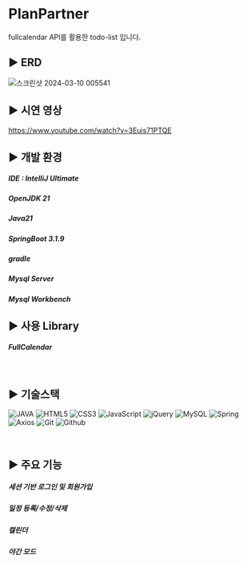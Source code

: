 # PlanPartner
fullcalendar API를 활용한 todo-list 입니다.

## ▶️ ERD
![스크린샷 2024-03-10 005541](https://github.com/98Woonho/todo-list/assets/145889732/2b6791eb-4b8c-4bbb-bcc7-f66c80eaf7c5)

## ▶️ 시연 영상
https://www.youtube.com/watch?v=3Euis71PTQE

## ▶️ 개발 환경
##### IDE : IntelliJ Ultimate
##### OpenJDK 21
##### Java21
##### SpringBoot 3.1.9
##### gradle
##### Mysql Server
##### Mysql Workbench

## ▶️ 사용 Library
##### FullCalendar

<br/>

## ▶️ 기술스택

![JAVA](https://img.shields.io/badge/Java-007396?style=for-the-badge&logo=Java&logoColor=white)
![HTML5](https://img.shields.io/badge/HTML5-E34F26?style=for-the-badge&logo=HTML5&logoColor=white)
![CSS3](https://img.shields.io/badge/css3-%231572B6.svg?style=for-the-badge&logo=css&logoColor=white)
![JavaScript](https://img.shields.io/badge/javascript-%23323330.svg?style=for-the-badge&logo=javascript&logoColor=%23F7DF1E)
![jQuery](https://img.shields.io/badge/jQuery-0769AD?style=for-the-badge&logo=jQuery&logoColor=white)
![MySQL](https://img.shields.io/badge/Mysql-4479A1?style=for-the-badge&logo=Mysql&logoColor=white)
![Spring](https://img.shields.io/badge/Spring-6DB33F?style=for-the-badge&logo=Spring&logoColor=white)
![Axios](https://img.shields.io/badge/Axios-5A29E4?style=for-the-badge&logo=Axios&logoColor=white)
![Git](https://img.shields.io/badge/Git-F05032?style=for-the-badge&logo=git&logoColor=white)
![Github](https://img.shields.io/badge/Github-181717?style=for-the-badge&logo=Github&logoColor=white)

<br/>

## ▶️ 주요 기능
##### 세션 기반 로그인 및 회원가입
##### 일정 등록/수정/삭제
##### 캘린더
##### 야간 모드
